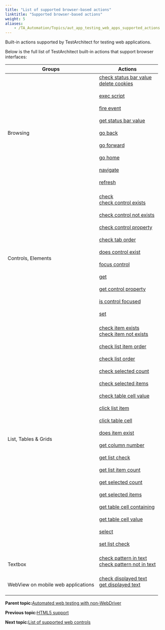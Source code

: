 ```yaml
--- 
title: "List of supported browser-based actions"
linktitle: "Supported browser-based actions"
weight: 5
aliases: 
    - /TA_Automation/Topics/aut_app_testing_web_apps_supported_actions.html
---
```


Built-in actions supported by TestArchitect for testing web applications.

Below is the full list of TestArchitect built-in actions that support browser interfaces:

|Groups|Actions|
|------|-------|
|Browsing|[check status bar value](check_status_bar_value.html)<br> [delete cookies](delete_cookies.html)<br><br> [exec script](exec_script.html)<br><br> [fire event](fire_event.html)<br><br> [get status bar value](get_status_bar_value.html)<br><br> [go back](go_back.html)<br><br> [go forward](go_forward.html)<br><br> [go home](go_home.html)<br><br> [navigate](navigate.html)<br><br> [refresh](refresh.html)<br><br>|
|Controls, Elements|[check](check.html)<br> [check control exists](check_control_exists.html)<br><br> [check control not exists](check_control_not_exists.html)<br><br> [check control property](check_control_property.html)<br><br> [check tab order](check_tab_order.html)<br><br> [does control exist](does_control_exist.html)<br><br> [focus control](focus_control.html)<br><br> [get](get.html)<br><br> [get control property](get_control_property.html)<br><br> [is control focused](is_control_focused.html)<br><br> [set](set.html)<br><br>|
|List, Tables & Grids|[check item exists](check_item_exists.html)<br> [check item not exists](check_item_not_exists.html)<br><br> [check list item order](check_list_item_order.html)<br><br> [check list order](check_list_order.html)<br><br> [check selected count](check_selected_count.html)<br><br> [check selected items](check_selected_items.html)<br><br> [check table cell value](check_table_cell_value.html)<br><br> [click list item](click_list_item.html)<br><br> [click table cell](click_table_cell.html)<br><br> [does item exist](does_item_exist.html)<br><br> [get column number](get_column_number.html)<br><br> [get list check](get_list_check.html)<br><br> [get list item count](get_list_item_count.html)<br><br> [get selected count](get_selected_count.html)<br><br> [get selected items](get_selected_items.html)<br><br> [get table cell containing](get_table_cell_containing.html)<br><br> [get table cell value](get_table_cell_value.html)<br><br> [select](select.html)<br><br> [set list check](set_list_check.html)<br><br>|
|Textbox|[check pattern in text](check_pattern_in_text.html)<br> [check pattern not in text](check_pattern_not_in_text.html)<br><br>|
|WebView on mobile web applications|[check displayed text](check_displayed_text.html)<br> [get displayed text](get_displayed_text.html)<br><br>|

**Parent topic:**[Automated web testing with non-WebDriver](/TA_Automation/Topics/WebKit.html)

**Previous topic:**[HTML5 support](/TA_Automation/Topics/HTML5_automation.html)

**Next topic:**[List of supported web controls](/TA_Automation/Topics/aut_app_testing_web_apps_supported_controls.html)

